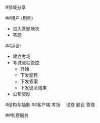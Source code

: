 #领域分享

##用户 (用例)
- 进入答题场次
- 答题

##运营:
- 建立考场
- 考试流程管控
    - 开始
    - 下发题目
    - 下发答案
    - 下发通关结果
- 公布奖励


#结构与抽象
##客户端
考场　
试卷
题目
答卷

##判卷服务

    



